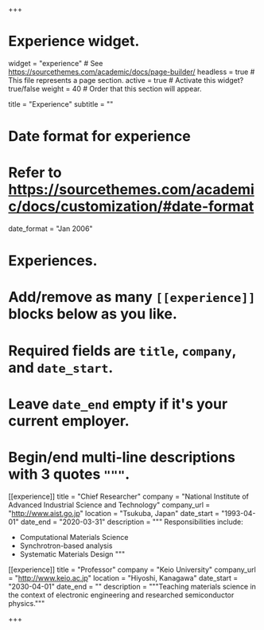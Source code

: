 +++
# Experience widget.
widget = "experience"  # See https://sourcethemes.com/academic/docs/page-builder/
headless = true  # This file represents a page section.
active = true  # Activate this widget? true/false
weight = 40  # Order that this section will appear.

title = "Experience"
subtitle = ""

# Date format for experience
#   Refer to https://sourcethemes.com/academic/docs/customization/#date-format
date_format = "Jan 2006"

# Experiences.
#   Add/remove as many `[[experience]]` blocks below as you like.
#   Required fields are `title`, `company`, and `date_start`.
#   Leave `date_end` empty if it's your current employer.
#   Begin/end multi-line descriptions with 3 quotes `"""`.
[[experience]]
  title = "Chief Researcher"
  company = "National Institute of Advanced Industrial Science and Technology"
  company_url = "http://www.aist.go.jp"
  location = "Tsukuba, Japan"
  date_start = "1993-04-01"
  date_end = "2020-03-31"
  description = """
  Responsibilities include:
  
  * Computational Materials Science
  * Synchrotron-based analysis
  * Systematic Materials Design
  """

[[experience]]
  title = "Professor"
  company = "Keio University"
  company_url = "http://www.keio.ac.jp"
  location = "Hiyoshi, Kanagawa"
  date_start = "2030-04-01"
  date_end = ""
  description = """Teaching materials science in the context of electronic engineering and researched semiconductor physics."""

+++
